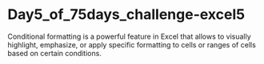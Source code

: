# Day5_of_75days_challenge-excel5
Conditional formatting is a powerful feature in Excel that allows to visually highlight, emphasize, or apply specific formatting to cells or ranges of cells based on certain conditions.

